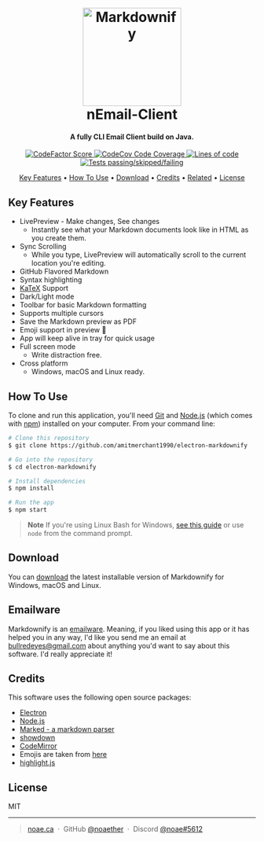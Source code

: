 <h1 align="center">
  <br>
  <a href="https://github.com/noaether/nemail-client"><img src="https://cdn.noae.ca/files/nemail-logo.png" alt="Markdownify" width="200"></a>
  <br>
  nEmail-Client
  <br>
</h1>

<h4 align="center">A fully CLI Email Client build on Java.</h4>

<p align="center">
  <a href="https://www.codefactor.io/repository/github/noaether/nemail-client">
    <img src="https://www.codefactor.io/repository/github/noaether/nemail-client/badge?style=for-the-badge"
         alt="CodeFactor Score">
  </a>
  <a href="https://img.shields.io/codecov/c/github/noaether/nemail-client?style=for-the-badge">
    <img src="https://img.shields.io/codecov/c/github/noaether/nemail-client?style=for-the-badge"
         alt="CodeCov Code Coverage">
  </a>
  <a href="https://img.shields.io/tokei/lines/github/noaether/nemail-client?style=for-the-badge">
      <img src="https://img.shields.io/tokei/lines/github/noaether/nemail-client?style=for-the-badge"
           alt="Lines of code">
  </a>
  <a href="https://gist.githubusercontent.com/noaether/97da96712e6943076ea2213ed504009c/raw/5ab55a521c7502f65a575e3ebe7c89811f641c24/badge.svg">
    <img src="https://gist.githubusercontent.com/noaether/97da96712e6943076ea2213ed504009c/raw/5ab55a521c7502f65a575e3ebe7c89811f641c24/badge.svg"
         alt="Tests passing/skipped/failing">
  </a>
</p>

<p align="center">
  <a href="#key-features">Key Features</a> •
  <a href="#how-to-use">How To Use</a> •
  <a href="#download">Download</a> •
  <a href="#credits">Credits</a> •
  <a href="#related">Related</a> •
  <a href="#license">License</a>
</p>

## Key Features

* LivePreview - Make changes, See changes
  - Instantly see what your Markdown documents look like in HTML as you create them.
* Sync Scrolling
  - While you type, LivePreview will automatically scroll to the current location you're editing.
* GitHub Flavored Markdown  
* Syntax highlighting
* [KaTeX](https://khan.github.io/KaTeX/) Support
* Dark/Light mode
* Toolbar for basic Markdown formatting
* Supports multiple cursors
* Save the Markdown preview as PDF
* Emoji support in preview :tada:
* App will keep alive in tray for quick usage
* Full screen mode
  - Write distraction free.
* Cross platform
  - Windows, macOS and Linux ready.

## How To Use

To clone and run this application, you'll need [Git](https://git-scm.com) and [Node.js](https://nodejs.org/en/download/) (which comes with [npm](http://npmjs.com)) installed on your computer. From your command line:

```bash
# Clone this repository
$ git clone https://github.com/amitmerchant1990/electron-markdownify

# Go into the repository
$ cd electron-markdownify

# Install dependencies
$ npm install

# Run the app
$ npm start
```

> **Note**
> If you're using Linux Bash for Windows, [see this guide](https://www.howtogeek.com/261575/how-to-run-graphical-linux-desktop-applications-from-windows-10s-bash-shell/) or use `node` from the command prompt.


## Download

You can [download](https://github.com/amitmerchant1990/electron-markdownify/releases/tag/v1.2.0) the latest installable version of Markdownify for Windows, macOS and Linux.

## Emailware

Markdownify is an [emailware](https://en.wiktionary.org/wiki/emailware). Meaning, if you liked using this app or it has helped you in any way, I'd like you send me an email at <bullredeyes@gmail.com> about anything you'd want to say about this software. I'd really appreciate it!

## Credits

This software uses the following open source packages:

- [Electron](http://electron.atom.io/)
- [Node.js](https://nodejs.org/)
- [Marked - a markdown parser](https://github.com/chjj/marked)
- [showdown](http://showdownjs.github.io/showdown/)
- [CodeMirror](http://codemirror.net/)
- Emojis are taken from [here](https://github.com/arvida/emoji-cheat-sheet.com)
- [highlight.js](https://highlightjs.org/)

## License

MIT

---

> [noae.ca](https://noae.ca) &nbsp;&middot;&nbsp;
> GitHub [@noaether](https://github.com/noaether) &nbsp;&middot;&nbsp;
> Discord [@noae#5612](https://discord.com/)

